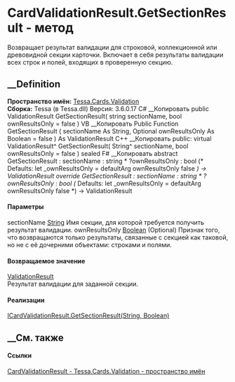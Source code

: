 # CardValidationResult.GetSectionResult - метод
Возвращает результат валидации для строковой, коллекционной или древовидной
секции карточки. Включает в себя результаты валидации всех строк и полей,
входящих в проверенную секцию.
## __Definition
 **Пространство имён:** [Tessa.Cards.Validation](N_Tessa_Cards_Validation.htm)  
 **Сборка:** Tessa (в Tessa.dll) Версия: 3.6.0.17
C# __Копировать
     public ValidationResult GetSectionResult(
    	string sectionName,
    	bool ownResultsOnly = false
    )
VB __Копировать
     Public Function GetSectionResult ( 
    	sectionName As String,
    	Optional ownResultsOnly As Boolean = false
    ) As ValidationResult
C++ __Копировать
     public:
    virtual ValidationResult^ GetSectionResult(
    	String^ sectionName, 
    	bool ownResultsOnly = false
    ) sealed
F# __Копировать
     abstract GetSectionResult : 
            sectionName : string * 
            ?ownResultsOnly : bool 
    (* Defaults:
            let _ownResultsOnly = defaultArg ownResultsOnly false
    *)
    -> ValidationResult 
    override GetSectionResult : 
            sectionName : string * 
            ?ownResultsOnly : bool 
    (* Defaults:
            let _ownResultsOnly = defaultArg ownResultsOnly false
    *)
    -> ValidationResult 
#### Параметры
sectionName [String](https://learn.microsoft.com/dotnet/api/system.string)
    Имя секции, для которой требуется получить результат валидации.
ownResultsOnly
[Boolean](https://learn.microsoft.com/dotnet/api/system.boolean) (Optional)
     Признак того, что возвращаются только результаты, связанные с секцией как таковой, но не с её дочерними объектами: строками и полями. 
#### Возвращаемое значение
[ValidationResult](T_Tessa_Platform_Validation_ValidationResult.htm)  
Результат валидации для заданной секции.
#### Реализации
[ICardValidationResult.GetSectionResult(String,
Boolean)](M_Tessa_Cards_Validation_ICardValidationResult_GetSectionResult.htm)  
##  __См. также
#### Ссылки
[CardValidationResult - ](T_Tessa_Cards_Validation_CardValidationResult.htm)
[Tessa.Cards.Validation - пространство имён](N_Tessa_Cards_Validation.htm)
